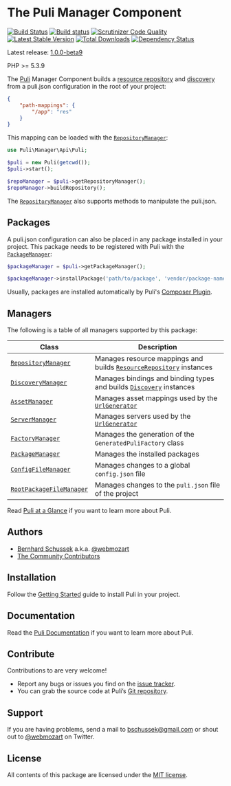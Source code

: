 The Puli Manager Component
==========================

[![Build Status](https://travis-ci.org/puli/manager.svg?branch=1.0.0-beta9)](https://travis-ci.org/puli/manager)
[![Build status](https://ci.appveyor.com/api/projects/status/eb5apotdnp0h021b/branch/master?svg=true)](https://ci.appveyor.com/project/webmozart/manager/branch/master)
[![Scrutinizer Code Quality](https://scrutinizer-ci.com/g/puli/manager/badges/quality-score.png?b=1.0.0-beta9)](https://scrutinizer-ci.com/g/puli/manager/?branch=1.0.0-beta9)
[![Latest Stable Version](https://poser.pugx.org/puli/manager/v/stable.svg)](https://packagist.org/packages/puli/manager)
[![Total Downloads](https://poser.pugx.org/puli/manager/downloads.svg)](https://packagist.org/packages/puli/manager)
[![Dependency Status](https://www.versioneye.com/php/puli:manager/1.0.0/badge.svg)](https://www.versioneye.com/php/puli:manager/1.0.0)

Latest release: [1.0.0-beta9](https://packagist.org/packages/puli/manager#1.0.0-beta9)

PHP >= 5.3.9

The [Puli] Manager Component builds a [resource repository] and [discovery] from 
a puli.json configuration in the root of your project:

```json
{
    "path-mappings": {
        "/app": "res"
    }
}
```

This mapping can be loaded with the [`RepositoryManager`]:

```php
use Puli\Manager\Api\Puli;

$puli = new Puli(getcwd());
$puli->start();

$repoManager = $puli->getRepositoryManager();
$repoManager->buildRepository();
```

The [`RepositoryManager`] also supports methods to manipulate the puli.json.

Packages
--------

A puli.json configuration can also be placed in any package installed in your
project. This package needs to be registered with Puli with the 
[`PackageManager`]:

```php
$packageManager = $puli->getPackageManager();

$packageManager->installPackage('path/to/package', 'vendor/package-name');
```

Usually, packages are installed automatically by Puli's [Composer Plugin].

Managers
--------

The following is a table of all managers supported by this package:

Class                      | Description
-------------------------- | -------------
[`RepositoryManager`]      | Manages resource mappings and builds [`ResourceRepository`] instances
[`DiscoveryManager`]       | Manages bindings and binding types and builds [`Discovery`] instances
[`AssetManager`]           | Manages asset mappings used by the [`UrlGenerator`]
[`ServerManager`]          | Manages servers used by the [`UrlGenerator`]
[`FactoryManager`]         | Manages the generation of the `GeneratedPuliFactory` class
[`PackageManager`]         | Manages the installed packages
[`ConfigFileManager`]      | Manages changes to a global `config.json` file
[`RootPackageFileManager`] | Manages changes to the `puli.json` file of the project

Read [Puli at a Glance] if you want to learn more about Puli.

Authors
-------

* [Bernhard Schussek] a.k.a. [@webmozart]
* [The Community Contributors]

Installation
------------

Follow the [Getting Started] guide to install Puli in your project.

Documentation
-------------

Read the [Puli Documentation] if you want to learn more about Puli.

Contribute
----------

Contributions to are very welcome!

* Report any bugs or issues you find on the [issue tracker].
* You can grab the source code at Puli’s [Git repository].

Support
-------

If you are having problems, send a mail to bschussek@gmail.com or shout out to
[@webmozart] on Twitter.

License
-------

All contents of this package are licensed under the [MIT license].

[Puli]: http://puli.io
[resource repository]: https://github.com/puli/repository
[discovery]: https://github.com/puli/discovery
[Composer Plugin]: https://github.com/puli/composer-plugin
[Bernhard Schussek]: http://webmozarts.com
[The Community Contributors]: https://github.com/puli/manager/graphs/contributors
[Getting Started]: http://docs.puli.io/en/latest/getting-started.html
[Puli Documentation]: http://docs.puli.io/en/latest/index.html
[Puli at a Glance]: http://docs.puli.io/en/latest/at-a-glance.html
[issue tracker]: https://github.com/puli/issues/issues
[Git repository]: https://github.com/puli/manager
[@webmozart]: https://twitter.com/webmozart
[MIT license]: LICENSE
[`RepositoryManager`]: http://api.puli.io/latest/class-Puli.Manager.Api.Repository.RepositoryManager.html
[`PackageManager`]: http://api.puli.io/latest/class-Puli.Manager.Api.Package.PackageManager.html
[`DiscoveryManager`]: http://api.puli.io/latest/class-Puli.Manager.Api.Discovery.DiscoveryManager.html
[`AssetManager`]: http://api.puli.io/latest/class-Puli.Manager.Api.Asset.AssetManager.html
[`ServerManager`]: http://api.puli.io/latest/class-Puli.Manager.Api.Server.ServerManager.html
[`FactoryManager`]: http://api.puli.io/latest/class-Puli.Manager.Api.Factory.FactoryManager.html
[`ConfigFileManager`]: http://api.puli.io/latest/class-Puli.Manager.Api.Config.ConfigFileManager.html
[`RootPackageFileManager`]: http://api.puli.io/latest/class-Puli.Manager.Api.Package.RootPackageFileManager.html
[`ResourceRepository`]: http://api.puli.io/latest/class-Puli.Repository.Api.ResourceRepository.html
[`Discovery`]: http://api.puli.io/latest/class-Puli.Discovery.Api.Discovery.html
[`UrlGenerator`]: http://api.puli.io/latest/class-Puli.UrlGenerator.Api.UrlGenerator.html
